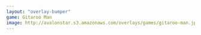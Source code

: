 ```yaml
---
layout: "overlay-bumper"
game: Gitaroo Man
image: http://avalonstar.s3.amazonaws.com/overlays/games/gitaroo-man.jpg
---
```

